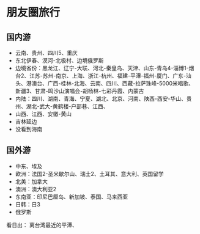 # 朋友圈旅行

## 国内游
- 云南、贵州、四川5、重庆
- 东北伊春、漠河-北极村、边境俄罗斯
- 边境省份：黑龙江、辽宁-大联、河北-秦皇岛、天津、山东-青岛4-淄博1-烟台2、江苏-苏州-南京、上海、浙江-杭州、福建-平潭-福州-厦门、广东-汕头、港澳台、广西-桂林-北海、云南、四川、西藏-拉萨珠峰-5000米唱歌、新疆3、甘肃-鸣沙山演唱会-胡杨林-七彩丹霞、内蒙古
- 内陆：四川、湖南、青海、宁夏、湖北、北京、河南、陕西-西安-华山、贵州、湖北-武大-黄鹤楼-户部巷、江西、
- 山西、江西、安徽-黄山
- 吉林延边
- 没看到海南


## 国外游

- 中东、埃及
- 欧洲：法国2-圣米歇尔山、瑞士2、土耳其、意大利、英国留学
- 北美：加拿大
- 澳洲：澳大利亚2
- 东南亚：印尼巴厘岛、新加坡、泰国、马来西亚
- 日韩：日3
- 俄罗斯

看日出： 离台湾最近的平潭、
